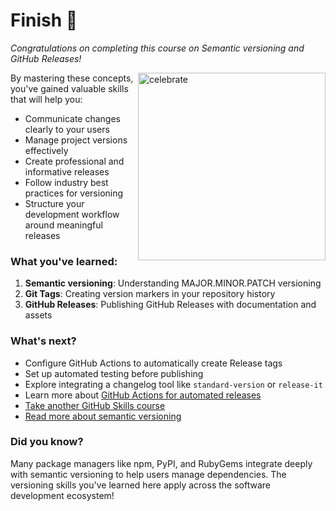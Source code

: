 # Finish :confetti_ball:

_Congratulations on completing this course on Semantic versioning and GitHub Releases!_

<img src=https://octodex.github.com/images/snowtocat_final.jpg alt=celebrate width=300 align=right>

By mastering these concepts, you've gained valuable skills that will help you:
- Communicate changes clearly to your users
- Manage project versions effectively
- Create professional and informative releases
- Follow industry best practices for versioning
- Structure your development workflow around meaningful releases

### What you've learned:

1. **Semantic versioning**: Understanding MAJOR.MINOR.PATCH versioning
2. **Git Tags**: Creating version markers in your repository history
3. **GitHub Releases**: Publishing GitHub Releases with documentation and assets

### What's next?

- Configure GitHub Actions to automatically create Release tags
- Set up automated testing before publishing
- Explore integrating a changelog tool like `standard-version` or `release-it`
- Learn more about [GitHub Actions for automated releases](https://docs.github.com/en/actions/guides/about-continuous-deployment)
- [Take another GitHub Skills course](https://github.com/skills)
- [Read more about semantic versioning](https://semver.org/)

### Did you know?

Many package managers like npm, PyPI, and RubyGems integrate deeply with semantic versioning to help users manage dependencies. The versioning skills you've learned here apply across the software development ecosystem!
